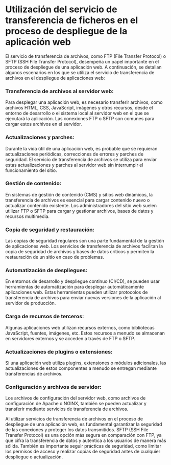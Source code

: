 # Utilización del servicio de transferencia de ficheros en el proceso de despliegue de la aplicación web

El servicio de transferencia de archivos, como FTP (File Transfer Protocol) o SFTP (SSH File Transfer Protocol), desempeña un papel importante en el proceso de despliegue de una aplicación web. A continuación, se detallan algunos escenarios en los que se utiliza el servicio de transferencia de archivos en el despliegue de aplicaciones web:

### Transferencia de archivos al servidor web:
Para desplegar una aplicación web, es necesario transferir archivos, como archivos HTML, CSS, JavaScript, imágenes y otros recursos, desde el entorno de desarrollo o el sistema local al servidor web en el que se ejecutará la aplicación. Las conexiones FTP o SFTP son comunes para cargar estos archivos en el servidor.

### Actualizaciones y parches:
Durante la vida útil de una aplicación web, es probable que se requieran actualizaciones periódicas, correcciones de errores y parches de seguridad. El servicio de transferencia de archivos se utiliza para enviar estas actualizaciones y parches al servidor web sin interrumpir el funcionamiento del sitio.

### Gestión de contenido:
En sistemas de gestión de contenido (CMS) y sitios web dinámicos, la transferencia de archivos es esencial para cargar contenido nuevo o actualizar contenido existente. Los administradores del sitio web suelen utilizar FTP o SFTP para cargar y gestionar archivos, bases de datos y recursos multimedia.

### Copia de seguridad y restauración:
Las copias de seguridad regulares son una parte fundamental de la gestión de aplicaciones web. Los servicios de transferencia de archivos facilitan la copia de seguridad de archivos y bases de datos críticos y permiten la restauración de un sitio en caso de problemas.

### Automatización de despliegues:
En entornos de desarrollo y despliegue continuo (CI/CD), se pueden usar herramientas de automatización para desplegar automáticamente aplicaciones web. Estas herramientas pueden utilizar protocolos de transferencia de archivos para enviar nuevas versiones de la aplicación al servidor de producción.

### Carga de recursos de terceros:
Algunas aplicaciones web utilizan recursos externos, como bibliotecas JavaScript, fuentes, imágenes, etc. Estos recursos a menudo se almacenan en servidores externos y se acceden a través de FTP o SFTP.

### Actualizaciones de plugins o extensiones:
Si una aplicación web utiliza plugins, extensiones o módulos adicionales, las actualizaciones de estos componentes a menudo se entregan mediante transferencias de archivos.

### Configuración y archivos de servidor:
Los archivos de configuración del servidor web, como archivos de configuración de Apache o NGINX, también se pueden actualizar y transferir mediante servicios de transferencia de archivos.

Al utilizar servicios de transferencia de archivos en el proceso de despliegue de una aplicación web, es fundamental garantizar la seguridad de las conexiones y proteger los datos transmitidos. SFTP (SSH File Transfer Protocol) es una opción más segura en comparación con FTP, ya que cifra la transferencia de datos y autentica a los usuarios de manera más sólida. También es importante seguir prácticas de seguridad, como limitar los permisos de acceso y realizar copias de seguridad antes de cualquier despliegue o actualización.

